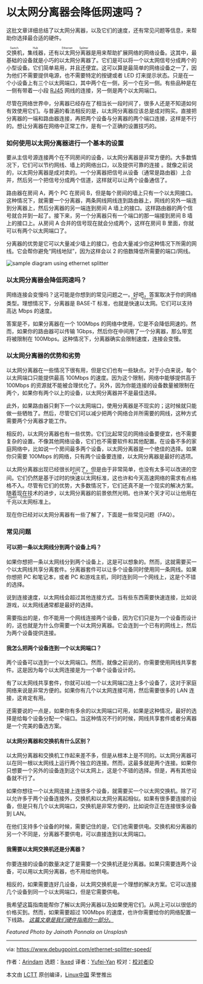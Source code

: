 [#]: subject: "Does an Ethernet splitter slow down speed?"
[#]: via: "https://www.debugpoint.com/ethernet-splitter-speed/"
[#]: author: "Arindam https://www.debugpoint.com/author/admin1/"
[#]: collector: "lkxed"
[#]: translator: "MCGA"
[#]: reviewer: " "
[#]: publisher: " "
[#]: url: " "

以太网分离器会降低网速吗？
======

这批文章详细总结了以太网分离器，以及它们的速度，还有常见问题等信息，来帮助你选择最合适的硬件。

<ruby>交换机<rt>Switch</rt></ruby>，<ruby>集线器<rt>Hub</rt></ruby>，还有<ruby>以太网分离器<rt>Ethernet Splitter</rt></ruby>是用来帮助扩展网络的网络设备。这其中，最基础的设备就是小巧的以太网分离器了。它们是可以将一个以太网信号分成两个的小型设备。它们简单易用，并且还便宜。这可以算是最简单的网络设备之一了，因为他们不需要提供电源，也不需要特定的按键或者 LED 灯来提示状态。只是在一个小设备上有三个以太网端口，其中两个在一侧，另一个在另一侧。有些品种是在一侧有带着一小段 [RJ45][1] 网线的连接，另一侧是两个以太网端口。

尽管在网络世界中，分离器已经存在了相当长一段时间了，很多人还是不知道如何有效使用它们。与普遍的看法相反的是，以太网分离器应该总是成对购买。直接把分离器的一端和路由器连接，再把两个设备与分离器的两个端口连接，这样是不行的。想让分离器在网络中正常工作，是有一个正确的设置技巧的。

### 如何使用以太网分离器进行一个基本的设置

要从主信号源连接两个在不同房间的设备，以太网分离器是非常方便的。大多数情况下，它们可以节约网线、墙上的网络出口，以及提供可靠的连接 。就像之前说的，以太网分离器是成对卖的。一个分离器把信号从设备（通常是路由器）上合并，然后另一个把信号分成两个信道，这样就可以让两个设备通信了。

路由器在房间 A，两个 PC 在房间 B，但是每个房间的墙上只有一个以太网接口。这种情况下，就需要一个分离器，两条网线网线连到路由器上，网线的另外一端连到分离器上，然后分离器的另一端连到房间 A 墙上的接口。这样路由器的两个信号就合并到一起了。接下来，另一个分离器只有一个端口的那一端接到房间 B 墙上的接口上。从房间 A 合并的信号现在就会分成两个，这样在房间 B 里面，你就可以有两个以太网端口了。

分离器的优势是它可以大量减少墙上的接口，也会大量减少你这种情况下所需的网线。它会帮你避免“网线地狱”，因为这样会以 2 的倍数降低所需要的端口/网线。

![sample diagram using ethernet splitter][2]

### 以太网分离器会降低网速吗？

网络连接会变慢吗？这可能是你想到的常见问题之一。好吧，答案取决于你的网络类型。理想情况下，分离器是 BASE-T 标准，也就是<ruby>快速以太网<rt>Fast Ethernet</rt></ruby>。它们可以支持高达 Mbps 的速度。

答案是不，如果分离器在一个 100Mbps 的网络中使用，它是不会降低网速的。然而，如果你的路由器可以传输 1Gbps，然后你在中间用了一个分离器，那么带宽将被限制在 100Mbps。这种情况下，分离器确实会限制速度，连接会变慢。

### 以太网分离器的优势和劣势

以太网分离器在一些情况下很有用，但是它们也有一些缺点。对于小白来说，每个以太网端口只能提供最高 100Mbps 的速度。因为这个限制，网络中能够提供高于 100Mbps 的资源就不能被合理优化了。另外，因为你能连接的设备数量被限制在两个，如果你有两个以上的设备，以太网分离器并不是最佳选择。

此外，如果路由器只剩下一个以太网端口，使用分离器是不现实的；这时候就只能做一些牺牲了。然后，尽管它们可以减少把两个网络合并所需要的网线，这种方式需要两个分离器才能工作。

相反的，以太网分离器也有一些优势。它们比起常见的网络设备要便宜，也不需要复杂的设置。不像其他网络设备，它们也不需要软件和其他配置。在设备不多的家庭网络中，比如说一个房间最多两个设备，以太网分离器是一个绝佳的选择。如果你只需要 100Mbps 的网络，只有两个设备要连接，以太网分离器是最好的选项。

以太网分离器出现已经很长时间了，但是由于非常简单，也没有太多可以改进的空间。它们仍然是基于过时的<ruby>快速以太网<rt>Fast Ethernet</rt></ruby>标准，这也许和今天高速网络的需求有点格格不入。尽管有它们的优势，大多数情况下，它们还真不是一个现实的解决方案。随着现在技术的进步，以太网分离器的前景依然光明。也许某个天才可以让他用在<ruby>千兆以太网<rt>Gigabit Ethernet</rt></ruby>标准上。

现在你已经对以太网分离器有一些了解了，下面是一些常见问题（FAQ）。

### 常见问题

#### 可以把一条以太网线分到两个设备上吗？

如果你想把一条以太网线分到两个设备上，这是可以想象的。然而，这就需要买一个以太网线共享分离套件。分离器套件可以让多个设备同时使用同一条网线。如果你想把 PC 和笔记本，或者 PC 和游戏主机，同时连到同一个网线上，这是个不错的选择。

说到连接速度，以太网线会超过其他连接方式。当有些东西需要快速连接，比如说游戏，以太网线通常都是最好的选择。

需要指出的是，你不能用一个网线连接两个设备，因为它们只是为一个设备而设计的，这也就是为什么你需要一个以太网分离器。它会连到一个已有的网线上，然后为两个设备提供连接。

#### 我怎么把两个设备连到一个以太网端口？

两个设备可以连到一个以太网端口。然而，就像之前说的，你需要使用网线共享套件。这是因为每个以太网连接是为一个单个设备设计的。

有了以太网线共享套件，你就可以给一个以太网端口连上多个设备了，这对于家庭网络来说是非常方便的。如果你有几个以太网连接可用，然后需要很多的 LAN 连接，这肯定有用。

还需要说的一点是，如果你有多余的以太网端口可用，如果是这种情况，最好的选择是给每个设备分配一个端口。当这种情况不行的时候，网线共享套件或者分离器是一个完美的备选方案。

#### 以太网分离器和交换机有什么区别？

以太网分离器和交换机工作起来差不多，但是从根本上是不同的。以太网分离器可以在同一根以太网线上运行两个独立的连接。然而，这最多就是两个连接。如果你只想要一个另外的设备连到这个以太网上，这是个不错的选择。但是，再有其他设备就不行了。

如果你想往一个以太网连接上连很多个设备，就需要买一个以太网交换机。除了可以允许多于两个设备连接外，交换机和以太网分离起相似。如果有很多要连接的设备，但是只有几个以太网端口，交换机是非常方便的，比如说你正在连接很多设备到 LAN。

在他们支持多个设备的时候，需要记住的是，它们也需要供电。交换机和分离器的另一个不同是，分离器不要供电，可以直接连到以太网端口。

#### 我需要以太网交换机还是分离器？

你要连接的设备的数量决定了是需要一个交换机还是分离器。如果只需要连两个设备，可以用以太网分离器，也不用给他供电。

相反的，如果需要连好几设备，以太网交换机是一个理想的解决方案。它可以连接几个设备到同一个以太网端口，但是它需要供电。

我希望这篇指南能帮你了解以太网分离器以及如果使用它们。从网上可以以很低的价格买到。然而，如果需要超过 100Mbps 的速度，也许你需要给你的网络配置一下线路。 *[这篇文章是我们硬件指南的一部分。][5]*

*Featured Photo by Jainath Ponnala on Unsplash*

--------------------------------------------------------------------------------

via: https://www.debugpoint.com/ethernet-splitter-speed/

作者：[Arindam][a]
选题：[lkxed][b]
译者：[Yufei-Yan](https://github.com/译者ID)
校对：[校对者ID](https://github.com/校对者ID)

本文由 [LCTT](https://github.com/LCTT/TranslateProject) 原创编译，[Linux中国](https://linux.cn/) 荣誉推出

[a]: https://www.debugpoint.com/author/admin1/
[b]: https://github.com/lkxed
[1]: https://en.wikipedia.org/wiki/Registered_jack
[2]: https://www.debugpoint.com/wp-content/uploads/2021/10/sample-diagram-using-ethernet-splitter-1024x896.jpg
[3]: https://en.wikipedia.org/wiki/Fast_Ethernet
[4]: https://en.wikipedia.org/wiki/Gigabit_Ethernet
[5]: https://www.debugpoint.com/category/hardware
